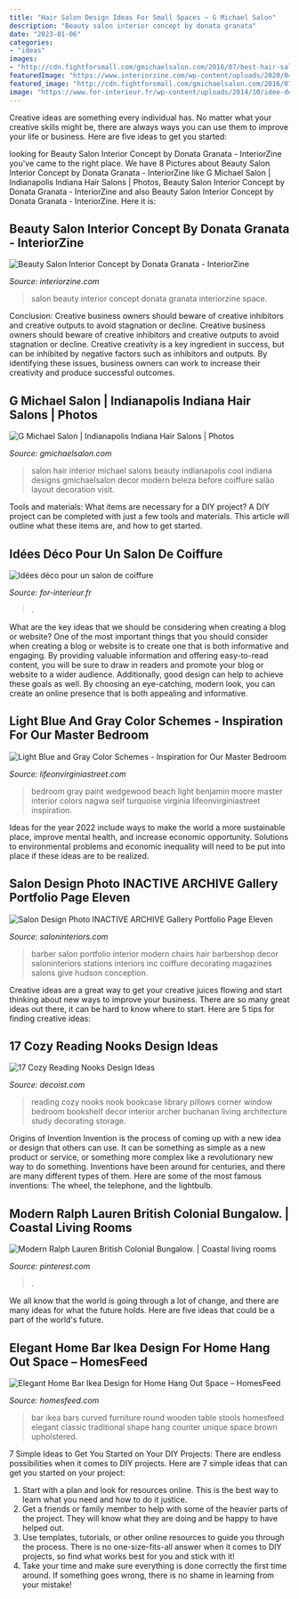 ```yaml
---
title: "Hair Salon Design Ideas For Small Spaces ~ G Michael Salon"
description: "Beauty salon interior concept by donata granata"
date: "2023-01-06"
categories:
- "ideas"
images:
- "http://cdn.fightforsmall.com/gmichaelsalon.com/2016/07/best-hair-salon-in-the-world-g-michael-salon.jpg"
featuredImage: "https://www.interiorzine.com/wp-content/uploads/2020/04/beauty-salon-interior-concept-5.jpg"
featured_image: "http://cdn.fightforsmall.com/gmichaelsalon.com/2016/07/best-hair-salon-in-the-world-g-michael-salon.jpg"
image: "https://www.for-interieur.fr/wp-content/uploads/2014/10/idee-deco-salon-de-coiffure-6.jpg"
---
```



Creative ideas are something every individual has. No matter what your creative skills might be, there are always ways you can use them to improve your life or business. Here are five ideas to get you started: 

	

		
looking for Beauty Salon Interior Concept by Donata Granata - InteriorZine you've came to the right place. We have 8 Pictures about Beauty Salon Interior Concept by Donata Granata - InteriorZine like G Michael Salon | Indianapolis Indiana Hair Salons | Photos, Beauty Salon Interior Concept by Donata Granata - InteriorZine and also Beauty Salon Interior Concept by Donata Granata - InteriorZine. Here it is:
		
    
## Beauty Salon Interior Concept By Donata Granata - InteriorZine

<img loading=lazy src="https://www.interiorzine.com/wp-content/uploads/2020/04/beauty-salon-interior-concept-5.jpg" onerror="this.onerror=null;this.src='https://tse4.mm.bing.net/th?id=OIP.eGywDb4pyKmvmkL2AXUSFgHaFR&amp;pid=15.1';" alt="Beauty Salon Interior Concept by Donata Granata - InteriorZine">

_Source: interiorzine.com_

>salon beauty interior concept donata granata interiorzine space. 

	

Conclusion: Creative business owners should beware of creative inhibitors and creative outputs to avoid stagnation or decline.
Creative business owners should beware of creative inhibitors and creative outputs to avoid stagnation or decline. Creative creativity is a key ingredient in success, but can be inhibited by negative factors such as inhibitors and outputs. By identifying these issues, business owners can work to increase their creativity and produce successful outcomes.

    
## G Michael Salon | Indianapolis Indiana Hair Salons | Photos

<img loading=lazy src="http://cdn.fightforsmall.com/gmichaelsalon.com/2016/07/best-hair-salon-in-the-world-g-michael-salon.jpg" onerror="this.onerror=null;this.src='https://tse1.mm.bing.net/th?id=OIP.wqnOml9YV-SbS1E6GG0GCQHaLH&amp;pid=15.1';" alt="G Michael Salon | Indianapolis Indiana Hair Salons | Photos">

_Source: gmichaelsalon.com_

>salon hair interior michael salons beauty indianapolis cool indiana designs gmichaelsalon decor modern beleza before coiffure salão layout decoration visit. 

	

Tools and materials: What items are necessary for a DIY project?
A DIY project can be completed with just a few tools and materials. This article will outline what these items are, and how to get started.

    
## Idées Déco Pour Un Salon De Coiffure

<img loading=lazy src="https://www.for-interieur.fr/wp-content/uploads/2014/10/idee-deco-salon-de-coiffure-6.jpg" onerror="this.onerror=null;this.src='https://tse4.mm.bing.net/th?id=OIP.2ODDK58zkPElCOfcooI2awHaE8&amp;pid=15.1';" alt="Idées déco pour un salon de coiffure">

_Source: for-interieur.fr_

>. 

	

What are the key ideas that we should be considering when creating a blog or website?
One of the most important things that you should consider when creating a blog or website is to create one that is both informative and engaging. By providing valuable information and offering easy-to-read content, you will be sure to draw in readers and promote your blog or website to a wider audience. Additionally, good design can help to achieve these goals as well. By choosing an eye-catching, modern look, you can create an online presence that is both appealing and informative.

    
## Light Blue And Gray Color Schemes - Inspiration For Our Master Bedroom

<img loading=lazy src="https://lifeonvirginiastreet.com/wp-content/uploads/2013/07/master-bedroom-inspiration-3.jpg" onerror="this.onerror=null;this.src='https://tse3.mm.bing.net/th?id=OIP.WLTFyQf01AZDo1azywO2zgHaE7&amp;pid=15.1';" alt="Light Blue and Gray Color Schemes - Inspiration for Our Master Bedroom">

_Source: lifeonvirginiastreet.com_

>bedroom gray paint wedgewood beach light benjamin moore master interior colors nagwa seif turquoise virginia lifeonvirginiastreet inspiration. 

	

Ideas for the year 2022 include ways to make the world a more sustainable place, improve mental health, and increase economic opportunity. Solutions to environmental problems and economic inequality will need to be put into place if these ideas are to be realized.

    
## Salon Design Photo INACTIVE ARCHIVE Gallery Portfolio Page Eleven

<img loading=lazy src="https://www.saloninteriors.com/portfolio/images/hudson-river/hudson-river5.jpg" onerror="this.onerror=null;this.src='https://tse2.mm.bing.net/th?id=OIP.qNKGSXsbov8U8A638XBUDAAAAA&amp;pid=15.1';" alt="Salon Design Photo INACTIVE ARCHIVE Gallery Portfolio Page Eleven">

_Source: saloninteriors.com_

>barber salon portfolio interior modern chairs hair barbershop decor saloninteriors stations interiors inc coiffure decorating magazines salons give hudson conception. 

	

Creative ideas are a great way to get your creative juices flowing and start thinking about new ways to improve your business. There are so many great ideas out there, it can be hard to know where to start. Here are 5 tips for finding creative ideas:

    
## 17 Cozy Reading Nooks Design Ideas

<img loading=lazy src="http://cdn.decoist.com/wp-content/uploads/2012/05/colorful-reading-nook-with-pillows-and-big-bookcase.jpg" onerror="this.onerror=null;this.src='https://tse4.mm.bing.net/th?id=OIP.wEf_U9E2W9JQg68V6VQo2gHaLH&amp;pid=15.1';" alt="17 Cozy Reading Nooks Design Ideas">

_Source: decoist.com_

>reading cozy nooks nook bookcase library pillows corner window bedroom bookshelf decor interior archer buchanan living architecture study decorating storage. 

	

Origins of Invention
Invention is the process of coming up with a new idea or design that others can use. It can be something as simple as a new product or service, or something more complex like a revolutionary new way to do something. Inventions have been around for centuries, and there are many different types of them. Here are some of the most famous inventions: The wheel, the telephone, and the lightbulb.

    
## Modern Ralph Lauren British Colonial Bungalow. | Coastal Living Rooms

<img loading=lazy src="https://i.pinimg.com/736x/f0/49/2e/f0492ef34b90ea88c3a1ebe62dd31e66--british-colonial-beach-styles.jpg" onerror="this.onerror=null;this.src='https://tse2.mm.bing.net/th?id=OIP.JK0wp7JZkYmqzdxxayvURQHaJ3&amp;pid=15.1';" alt="Modern Ralph Lauren British Colonial Bungalow. | Coastal living rooms">

_Source: pinterest.com_

>. 

	

We all know that the world is going through a lot of change, and there are many ideas for what the future holds. Here are five ideas that could be a part of the world's future.

    
## Elegant Home Bar Ikea Design For Home Hang Out Space – HomesFeed

<img loading=lazy src="https://homesfeed.com/wp-content/uploads/2015/12/unique-and-classic-wooden-furnished-home-bar-ikea-design-with-brown-leather-stools-with-back-and-round-bar-table.jpg" onerror="this.onerror=null;this.src='https://tse3.mm.bing.net/th?id=OIP.3VXK0g459IQKa2sgsV8rYQHaFj&amp;pid=15.1';" alt="Elegant Home Bar Ikea Design for Home Hang Out Space – HomesFeed">

_Source: homesfeed.com_

>bar ikea bars curved furniture round wooden table stools homesfeed elegant classic traditional shape hang counter unique space brown upholstered. 

	

7 Simple Ideas to Get You Started on Your DIY Projects:
There are endless possibilities when it comes to DIY projects. Here are 7 simple ideas that can get you started on your project:
1. Start with a plan and look for resources online. This is the best way to learn what you need and how to do it justice.
2. Get a friends or family member to help with some of the heavier parts of the project. They will know what they are doing and be happy to have helped out.
3. Use templates, tutorials, or other online resources to guide you through the process. There is no one-size-fits-all answer when it comes to DIY projects, so find what works best for you and stick with it!
4. Take your time and make sure everything is done correctly the first time around. If something goes wrong, there is no shame in learning from your mistake!

